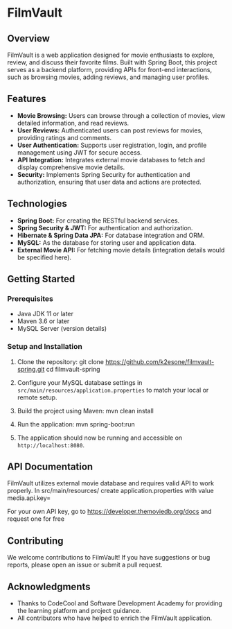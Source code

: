 # FilmVault

## Overview
FilmVault is a web application designed for movie enthusiasts to explore, review, and discuss their favorite films. Built with Spring Boot, this project serves as a backend platform, providing APIs for front-end interactions, such as browsing movies, adding reviews, and managing user profiles.

## Features
- **Movie Browsing:** Users can browse through a collection of movies, view detailed information, and read reviews.
- **User Reviews:** Authenticated users can post reviews for movies, providing ratings and comments.
- **User Authentication:** Supports user registration, login, and profile management using JWT for secure access.
- **API Integration:** Integrates external movie databases to fetch and display comprehensive movie details.
- **Security:** Implements Spring Security for authentication and authorization, ensuring that user data and actions are protected.

## Technologies
- **Spring Boot:** For creating the RESTful backend services.
- **Spring Security & JWT:** For authentication and authorization.
- **Hibernate & Spring Data JPA:** For database integration and ORM.
- **MySQL:** As the database for storing user and application data.
- **External Movie API:** For fetching movie details (integration details would be specified here).

## Getting Started

### Prerequisites
- Java JDK 11 or later
- Maven 3.6 or later
- MySQL Server (version details)

### Setup and Installation
1. Clone the repository:
git clone https://github.com/k2esone/filmvault-spring.git
cd filmvault-spring
2. Configure your MySQL database settings in `src/main/resources/application.properties` to match your local or remote setup.

3. Build the project using Maven:
mvn clean install
4. Run the application:
mvn spring-boot:run
5. The application should now be running and accessible on `http://localhost:8080`.

## API Documentation
FilmVault utilizes external movie database and requires valid API to work properly.
In src/main/resources/ create application.properties with value media.api.key=

For your own API key, go to https://developer.themoviedb.org/docs and request one for free
## Contributing
We welcome contributions to FilmVault! If you have suggestions or bug reports, please open an issue or submit a pull request.

## Acknowledgments
- Thanks to CodeCool and Software Development Academy for providing the learning platform and project guidance.
- All contributors who have helped to enrich the FilmVault application.

